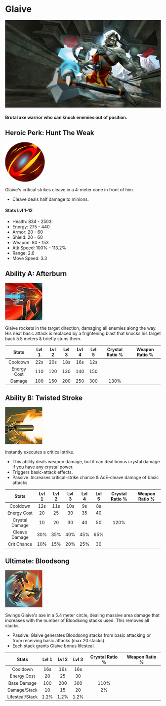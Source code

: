 # Glaive

![](../../.gitbook/assets/image%20%28204%29.png)

#### Brutal axe warrior who can knock enemies out of position.

## Heroic Perk: Hunt The Weak

![Hunt the Weak](../../.gitbook/assets/image%20%2866%29.png)

Glaive's critical strikes cleave in a 4-meter cone in front of him.

* Cleave deals half damage to minions.

#### Stats Lvl 1-12

* Health: 834 - 2503
* Energy: 275 - 440
* Armor: 20 - 60
* Shield: 20 - 60
* Weapon: 80 - 153
* Atk Speed: 100% - 113.2%
* Range: 2.6
* Move Speed: 3.3

## Ability A: Afterburn

![Afterburn](../../.gitbook/assets/image%20%28392%29.png)

Glaive rockets in the target direction, damaging all enemies along the way. His next basic attack is replaced by a frightening blast that knocks his target back 5.5 meters & briefly stuns them.

| Stats | Lvl 1 | Lvl 2 | Lvl 3 | Lvl 4 | Lvl 5 | Crystal      Ratio % | Weapon     Ratio % |
| :---: | :---: | :---: | :---: | :---: | :---: | :---: | :---: |
| Cooldown | 22s | 20s | 18s | 16s | 12s |  |  |
| Energy       Cost | 110 | 120 | 130 | 140 | 150 |  |  |
| Damage | 100 | 150 | 200 | 250 | 300 | 130% |  |

## Ability B: Twisted Stroke

![Twisted Stroke](../../.gitbook/assets/image%20%2845%29.png)

Instantly executes a critical strike.

* This ability deals weapon damage, but it can deal bonus crystal damage if you have any crystal power.
* Triggers basic-attack effects.
* Passive: Increases critical-strike chance & AoE-cleave damage of basic attacks.

| Stats | Lvl 1 | Lvl 2 | Lvl 3 | Lvl 4 | Lvl 5 | Crystal      Ratio % | Weapon     Ratio % |
| :---: | :---: | :---: | :---: | :---: | :---: | :---: | :---: |
| Cooldown | 12s | 11s | 10s | 9s | 8s |  |  |
| Energy       Cost | 20 | 25 | 30 | 35 | 40 |  |  |
| Crystal       Damage | 10 | 20 | 30 | 40 | 50 | 120% |  |
| Cleave       Damage | 30% | 35% | 40% | 45% | 65% |  |  |
| Crit Chance | 10% | 15% | 20% | 25% | 30 |  |  |

## Ultimate: Bloodsong

![Bloodsong](../../.gitbook/assets/image%20%28104%29.png)

Swings Glaive's axe in a 5.4 meter circle, dealing massive area damage that increases with the number of Bloodsong stacks used. This removes all stacks.

* Passive: Glaive generates Bloodsong stacks from basic attacking or from receiving basic attacks \(max 20 stacks\).
* Each stack grants Glaive bonus lifesteal.

| Stats | Lvl 1 | Lvl 2 | Lvl 3 | Crystal Ratio % | Weapon Ratio % |
| :---: | :---: | :---: | :---: | :---: | :---: |
| Cooldown | 16s | 16s | 16s |  |  |
| Energy Cost | 20 | 25 | 30 |  |  |
| Base Damage | 100 | 200 | 300 | 110% |  |
| Damage/Stack | 10 | 15 | 20 | 2% |  |
| Lifesteal/Stack | 1.2% | 1.2% | 1.2% |  |  |

